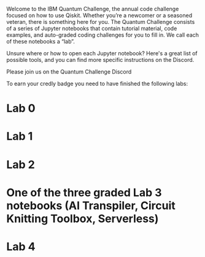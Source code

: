 Welcome to the IBM Quantum Challenge, the annual code challenge focused on how to use Qiskit. Whether you’re a newcomer or a seasoned veteran, there is something here for you.
The Quantum Challenge consists of a series of Jupyter notebooks that contain tutorial material, code examples, and auto-graded coding challenges for you to fill in. We call each of these notebooks a “lab”.

Unsure where or how to open each Jupyter notebook? Here's a great list of possible tools, and you can find more specific instructions on the Discord.

Please join us on the Quantum Challenge Discord

To earn your credly badge you need to have finished the following labs:

 # Lab 0
 # Lab 1
 # Lab 2
 # One of the three graded Lab 3 notebooks (AI Transpiler, Circuit Knitting Toolbox, Serverless)
 # Lab 4
